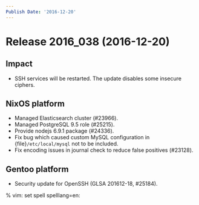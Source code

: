 ```yaml
---
Publish Date: '2016-12-20'
---
```


# Release 2016_038 (2016-12-20)

## Impact

- SSH services will be restarted. The update disables some insecure ciphers.

## NixOS platform

- Managed Elasticsearch cluster (#23966).
- Managed PostgreSQL 9.5 role (#25215).
- Provide nodejs 6.9.1 package (#24336).
- Fix bug which caused custom MySQL configuration in {file}`/etc/local/mysql`
  not to be included.
- Fix encoding issues in journal check to reduce false positives (#23128).

## Gentoo platform

- Security update for OpenSSH (GLSA 201612-18, #25184).

% vim: set spell spelllang=en:

